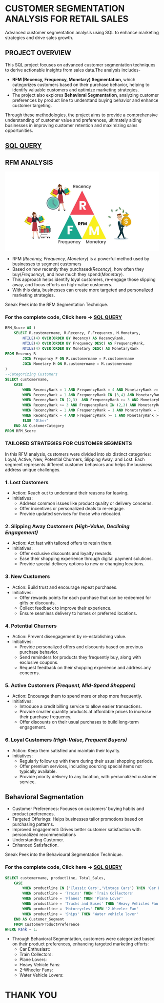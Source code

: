 # CUSTOMER SEGMENTATION ANALYSIS FOR RETAIL SALES
Advanced customer segmentation analysis using SQL to enhance marketing strategies and drive sales growth.
## PROJECT OVERVIEW
This SQL project focuses on advanced customer segmentation techniques to derive actionable insights from sales data.The analysis includes-
- **RFM (Recency, Frequency, Monetary) Segmentation**, which categorizes customers based on their purchase behavior, helping to identify valuable customers and optimize marketing strategies.
- The project also explores **Behavioral Segmentation**, analyzing customer preferences by product line to understand buying behavior and enhance customer targeting.

Through these methodologies, the project aims to provide a comprehensive understanding of customer value and preferences, ultimately aiding businesses in improving customer retention and maximizing sales opportunities.

## [SQL QUERY](https://github.com/abdusami-mohammed/Customer_Segmentation/blob/e34060442a3411942d82e14137a2d0331095c54f/Customer%20Segmentation%20(RFM%20and%20Behavioural).sql)
## RFM ANALYSIS
![pic](https://github.com/arjunan-k/Customer_Segmentation/blob/main/Images/RFM.png?raw=true)
* RFM (*Recency, Frequency, Monetary*) is a powerful method used by businesses to segment customers
* Based on how recently they purchased(*Recency*), how often they buy(*Frequency*), and how much they spend(*Monetary*).
* This approach helps identify loyal customers, re-engage those slipping away, and focus efforts on high-value customers.
* With this data, businesses can create more targeted and personalized marketing strategies.

Sneak Peek into the RFM Segmentation Technique.
### For the complete code, Click here -> [SQL QUERY](https://github.com/abdusami-mohammed/Customer_Segmentation/blob/e34060442a3411942d82e14137a2d0331095c54f/Customer%20Segmentation%20(RFM%20and%20Behavioural).sql)
```sql
RFM_Score AS (
	SELECT R.customername, R.Recency, F.Frequency, M.Monetary,
		NTILE(4) OVER(ORDER BY Recency) AS RecencyRank,
		NTILE(4) OVER(ORDER BY Frequency DESC) AS FrequencyRank,
		NTILE(4) OVER(ORDER BY Monetary DESC) AS MonetaryRank
FROM Recency R
		JOIN Frequency F ON R.customername = F.customername
		JOIN Monetary M ON R.customername = M.customername
)
--Categorizing Customers
SELECT customername,
	CASE
		WHEN RecencyRank = 1 AND FrequencyRank = 4 AND MonetaryRank >= 3 THEN 'Loyal'
		WHEN RecencyRank = 1 AND FrequencyRank IN (3,4) AND MonetaryRank IN (3,4) THEN 'Active'
		WHEN RecencyRank IN (2,3)  AND FrequencyRank >= 3 AND MonetaryRank >= 3 THEN 'Potential Churner'
		WHEN RecencyRank >= 3 AND FrequencyRank IN (2,3) AND MonetaryRank >= 2 THEN 'Slipping Away'
		WHEN RecencyRank = 1 AND FrequencyRank = 1 AND MonetaryRank = 1 THEN 'New Customer'
		WHEN RecencyRank = 4 AND FrequencyRank >= 1 AND MonetaryRank >= 1 THEN 'Inactive'
		ELSE 'Other'
	END AS CustomerCategory
FROM RFM_Score
```

### TAILORED STRATEGIES FOR CUSTOMER SEGMENTS
In this RFM analysis, customers were divided into six distinct categories: Loyal, Active, New, Potential Churners, Slipping Away, and Lost. Each segment represents different customer behaviors and helps the business address unique challenges.

### **1. Lost Customers**
  * Action: Reach out to understand their reasons for leaving.
  * Initiatives:
      * Address common issues like product quality or delivery concerns.
      * Offer incentives or personalized deals to re-engage.
      * Provide updated services for those who relocated.

### **2. Slipping Away Customers** *(High-Value, Declining Engagement)*
* Action: Act fast with tailored offers to retain them.
* Initiatives:
    * Offer exclusive discounts and loyalty rewards.
    * Ease their shopping experience through digital payment solutions.
    * Provide special delivery options to new or changing locations.

### **3. New Customers**
* Action: Build trust and encourage repeat purchases.
* Initiatives:
    * Offer rewards points for each purchase that can be redeemed for gifts or discounts.
    * Collect feedback to improve their experience.
    * Ensure seamless delivery to homes or preferred locations.

### **4. Potential Churners**
* Action: Prevent disengagement by re-establishing value.
* Initiatives:
    * Provide personalized offers and discounts based on previous purchase behavior.
    * Send reminders for products they frequently buy, along with exclusive coupons.
    * Request feedback on their shopping experience and address any concerns.

### **5. Active Customers** *(Frequent, Mid-Spend Shoppers)*
* Action: Encourage them to spend more or shop more frequently.
* Initiatives:
    * Introduce a credit billing service to allow easier transactions.
    * Provide smaller quantity products at affordable prices to increase their purchase
      frequency.
    * Offer discounts on their usual purchases to build long-term engagement.

### **6. Loyal Customers** *(High-Value, Frequent Buyers)*
* Action: Keep them satisfied and maintain their loyalty.
* Initiatives:
    * Regularly follow up with them during their usual shopping periods.
    * Offer premium services, including sourcing special items not typically available.
    * Provide priority delivery to any location, with personalized customer service.


## Behavioral Segmentation
* Customer Preferences: Focuses on customers' buying habits and product preferences.
* Targeted Offerings: Helps businesses tailor promotions based on purchasing patterns.
* Improved Engagement: Drives better customer satisfaction with personalized recommendations
* Understanding Customer.
* Enhanced Satisfaction.

Sneak Peek into the Behavioural Segmentation Technique.
### For the complete code, Click here -> [SQL QUERY](https://github.com/abdusami-mohammed/Customer_Segmentation/blob/e34060442a3411942d82e14137a2d0331095c54f/Customer%20Segmentation%20(RFM%20and%20Behavioural).sql)
```sql
SELECT customername, productline, Total_Sales,
	CASE
		WHEN productline IN ('Classic Cars','Vintage Cars') THEN 'Car Enthusiast'
		WHEN productline = 'Trains' THEN 'Train Collectors'
		WHEN productline = 'Planes' THEN 'Plane Lover'
		WHEN productline = 'Trucks and Buses' THEN 'Heavy Vehicles Fan'
		WHEN productline = 'Motorcycles' THEN '2-Wheeler Fan'
		WHEN productline = 'Ships' THEN 'Water vehicle lover'
	END AS Customer_Segment
	FROM CustomerProductPreference
WHERE Rank = 1;
```

* Through Behavioral Segmentation, customers were categorized based on their product preferences, enhancing targeted marketing efforts:
    * Car Enthusiast:
    * Train Collectors:
    * Plane Lovers:
    * Heavy Vehicle Fans:
    * 2-Wheeler Fans:
    * Water Vehicle Lovers:


# THANK YOU
